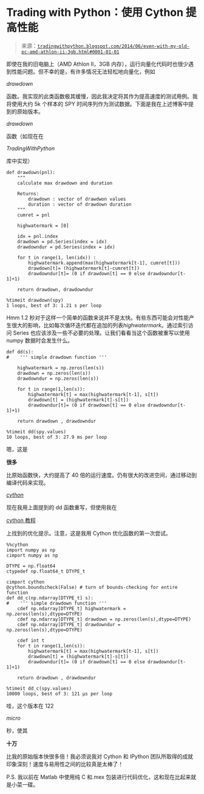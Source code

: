 <!--yml

类别：未分类

日期：2024-05-18 15:42:14

-->

# Trading with Python：使用 Cython 提高性能

> 来源：[`tradingwithpython.blogspot.com/2014/06/even-with-my-old-pc-amd-athlon-ii-3gb.html#0001-01-01`](http://tradingwithpython.blogspot.com/2014/06/even-with-my-old-pc-amd-athlon-ii-3gb.html#0001-01-01)

即使在我的旧电脑上（AMD Athlon II，3GB 内存），运行向量化代码时也很少遇到性能问题。但不幸的是，有许多情况无法轻松地向量化，例如

*drawdown*

函数。我实现的此类函数极其缓慢，因此我决定将其作为提高速度的测试用例。我将使用大约 5k 个样本的 SPY 时间序列作为测试数据。下面是我在上述博客中提到的原始版本。

*drawdown*

函数（如现在在

*TradingWithPython*

库中实现）

```
def drawdown(pnl):
    """
    calculate max drawdown and duration

    Returns:
        drawdown : vector of drawdwon values
        duration : vector of drawdown duration
    """
    cumret = pnl

    highwatermark = [0]

    idx = pnl.index
    drawdown = pd.Series(index = idx)
    drawdowndur = pd.Series(index = idx)

    for t in range(1, len(idx)) :
        highwatermark.append(max(highwatermark[t-1], cumret[t]))
        drawdown[t]= (highwatermark[t]-cumret[t])
        drawdowndur[t]= (0 if drawdown[t] == 0 else drawdowndur[t-1]+1)

    return drawdown, drawdowndur

%timeit drawdown(spy)
1 loops, best of 3: 1.21 s per loop

```

Hmm 1.2 秒对于这样一个简单的函数来说并不是太快。有些东西可能会对性能产生很大的影响，比如每次循环迭代都在追加的列表*highwatermark*。通过索引访问 Series 也应该涉及一些不必要的处理。让我们看看当这个函数被重写以使用 numpy 数据时会发生什么。

```
def dd(s):
#    ''' simple drawdown function '''

    highwatermark = np.zeros(len(s))
    drawdown = np.zeros(len(s))
    drawdowndur = np.zeros(len(s))

    for t in range(1,len(s)):
        highwatermark[t] = max(highwatermark[t-1], s[t])
        drawdown[t] = (highwatermark[t]-s[t])
        drawdowndur[t]= (0 if drawdown[t] == 0 else drawdowndur[t-1]+1)

    return drawdown , drawdowndur

%timeit dd(spy.values)
10 loops, best of 3: 27.9 ms per loop

```

嗯，这是

**很多**

比原始函数快，大约提高了 40 倍的运行速度。仍有很大的改进空间，通过移动到编译代码来实现。

*[cython](http://cython.org/)*

现在我用上面提到的 dd 函数重写，但使用我在

[cython 教程](http://docs.cython.org/src/tutorial/numpy.html)

上找到的优化提示。注意，这是我用 Cython 优化函数的第一次尝试。

```
%%cython
import numpy as np
cimport numpy as np

DTYPE = np.float64
ctypedef np.float64_t DTYPE_t

cimport cython
@cython.boundscheck(False) # turn of bounds-checking for entire function
def dd_c(np.ndarray[DTYPE_t] s):
#    ''' simple drawdown function '''
    cdef np.ndarray[DTYPE_t] highwatermark = np.zeros(len(s),dtype=DTYPE)
    cdef np.ndarray[DTYPE_t] drawdown = np.zeros(len(s),dtype=DTYPE)
    cdef np.ndarray[DTYPE_t] drawdowndur = np.zeros(len(s),dtype=DTYPE)

    cdef int t
    for t in range(1,len(s)):
        highwatermark[t] = max(highwatermark[t-1], s[t])
        drawdown[t] = (highwatermark[t]-s[t])
        drawdowndur[t]= (0 if drawdown[t] == 0 else drawdowndur[t-1]+1)

    return drawdown , drawdowndur

%timeit dd_c(spy.values)
10000 loops, best of 3: 121 µs per loop

```

哇，这个版本在 122

*micro*

秒，使其

**十万**

比我的原始版本快很多倍！我必须说我对 Cython 和 IPython 团队所取得的成就印象深刻！速度与易用性之间的比较真是太棒了！

P.S. 我以前在 Matlab 中使用纯 C 和.mex 包装进行代码优化，这和现在比起来就是小菜一碟。
